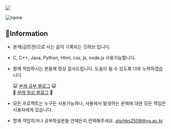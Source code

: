 ![](https://komarev.com/ghpvc/?username=KimMin-Gwan&color=50BCDF&label=visitors)  
  
  
  
![name](https://user-images.githubusercontent.com/105574034/202858815-73f8cf3a-b866-4b3b-b0bb-a027aa07a667.PNG)


## 🌱Information  
<!-- ![Anurag's GitHub stats](https://kim-min-gwan.vercel.app/api?username=KimMin-Gwan&show_icons=true&theme=radical) -->
 + 본캐(김민관)으로 사는 삶이 기록되는 깃허브 입니다.
 + C, C++, Java, Python, Html, css, js, node.js 사용가능합니다.
 + 함께 작업하시는 분들께 항상 감사드립니다. 도움이 될 수 있도록 더욱 노력하겠습니다.

    😺 [본캐 공부 블로그](https://kimmin-gwan.github.io) 😺   
    🌻 [부캐 일상 블로그](https://blog.naver.com/m_ingxn_) 🌻   

 + 모든 프로젝트는 누구든 사용가능하나, 사용에서 발생하는 문제에 대한 모든 책임은 사용자에게 있습니다.
 + 함께 작업하거나 공부하실분들 언제든지 컨택해주세요. alsrhks2508@yu.ac.kr
<!--
**KimMin-Gwan/KimMin-Gwan** is a ✨ _special_ ✨ repository because its `README.md` (this file) appears on your GitHub profile.

Here are some ideas to get you started:

- 🔭 I’m currently working on ...
- 🌱 I’m currently learning ...
- 👯 I’m looking to collaborate on ...
- 🤔 I’m looking for help with ...
- 💬 Ask me about ...
- 📫 How to reach me: ...
- 😄 Pronouns: ...
- ⚡ Fun fact: ...
-->
